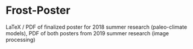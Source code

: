 # Frost-Poster
LaTeX / PDF of finalized poster for 2018 summer research (paleo-climate models), PDF of both posters from 2019 summer research (image processing)
